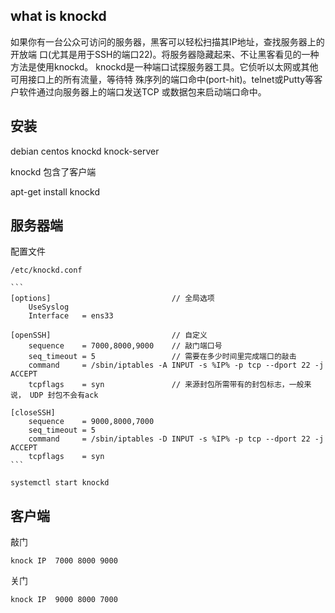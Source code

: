 ## what is knockd

如果你有一台公众可访问的服务器，黑客可以轻松扫描其IP地址，查找服务器上的开放端
口(尤其是用于SSH的端口22)。将服务器隐藏起来、不让黑客看见的一种方法是使用knockd。
knockd是一种端口试探服务器工具。它侦听以太网或其他可用接口上的所有流量，等待特
殊序列的端口命中(port-hit)。telnet或Putty等客户软件通过向服务器上的端口发送TCP
或数据包来启动端口命中。

## 安装

debian                          centos
knockd                          knock-server

knockd 包含了客户端

apt-get install knockd

## 服务器端

配置文件

    /etc/knockd.conf

    ```
    [options]                           // 全局选项
        UseSyslog
        Interface   = ens33

    [openSSH]                           // 自定义
        sequence    = 7000,8000,9000    // 敲门端口号
        seq_timeout = 5                 // 需要在多少时间里完成端口的敲击
        command     = /sbin/iptables -A INPUT -s %IP% -p tcp --dport 22 -j ACCEPT
        tcpflags    = syn               // 来源封包所需带有的封包标志，一般来说， UDP 封包不会有ack

    [closeSSH]
        sequence    = 9000,8000,7000
        seq_timeout = 5
        command     = /sbin/iptables -D INPUT -s %IP% -p tcp --dport 22 -j ACCEPT
        tcpflags    = syn
    ```

    systemctl start knockd

## 客户端

敲门

    knock IP  7000 8000 9000

关门

    knock IP  9000 8000 7000




